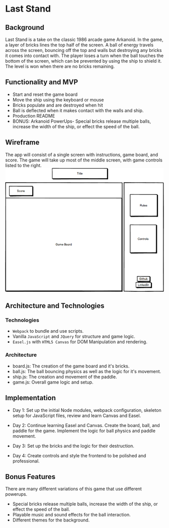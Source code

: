 # Last Stand

## Background
Last Stand is a take on the classic 1986 arcade game Arkanoid. In the game, a layer of bricks lines the top half of the screen. A ball of energy travels across the screen, bouncing off the top and walls but destroying any bricks it comes into contact with. The player loses a turn when the ball touches the bottom of the screen, which can be prevented by using the ship to shield it. The level is won when there are no bricks remaining.

## Functionality and MVP
- Start and reset the game board
- Move the ship using the keyboard or mouse
- Bricks populate and are destroyed when hit
- Ball is deflected when it makes contact with the walls and ship.
- Production README
- BONUS: Arkanoid PowerUps- Special bricks release multiple balls, increase the width of the ship, or effect the speed of the ball.

## Wireframe
The app will consist of a single screen with instructions, game board, and score. The game will take up most of the middle screen, with game controls listed to the right.
![Wireframes](./LastStand.png)

## Architecture and Technologies

### Technologies
- `Webpack` to bundle and use scripts.
- Vanilla `JavaScript` and `JQuery` for structure and game logic.
- `Easel.js` with `HTML5 Canvas` for DOM Manipulation and rendering.

### Architecture
- board.js: The creation of the game board and it's bricks.
- ball.js: The ball bouncing physics as well as the logic for it's movement.
- ship.js: The creation and movement of the paddle.
- game.js: Overall game logic and setup.

## Implementation

- Day 1: Set up the initial Node modules, webpack configuration, skeleton setup for JavaScript files, review and learn Canvas and Easel.

- Day 2: Continue learning Easel and Canvas. Create the board, ball, and paddle for the game. Implement the logic for ball physics and paddle movement.

- Day 3: Set up the bricks and the logic for their destruction.

- Day 4: Create controls and style the frontend to be polished and professional.

## Bonus Features
There are many different variations of this game that use different powerups.
- Special bricks release multiple balls, increase the width of the ship, or effect the speed of the ball.
- Playable music and sound effects for the ball interaction.
- Different themes for the background.
